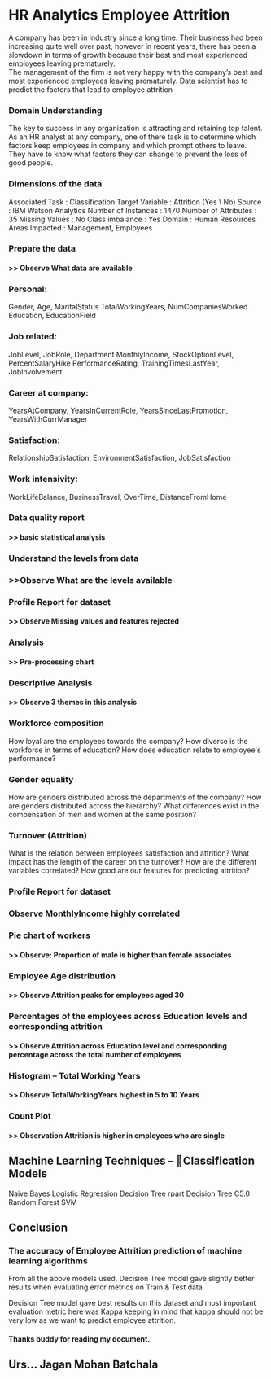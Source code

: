 # HR Analytics Employee Attrition
A company has been in industry since a long time. 
Their business had been increasing quite well over past, however in recent years, there has been a slowdown in terms of growth because their best and most experienced employees leaving prematurely.  
The management of the firm is not very happy with the company’s best and most experienced employees leaving prematurely. 
Data scientist has to predict the factors that lead to employee attrition

### Domain Understanding
The key to success in any organization is attracting and retaining top talent. As an HR analyst at any company, one of there task is to determine which factors keep employees in company and which prompt others to leave. 
They have to know what factors they can change to prevent the loss of good people.

### Dimensions of the data
Associated Task : Classification
Target Variable : Attrition (Yes \ No)
Source : IBM Watson Analytics
Number of Instances : 1470
Number of Attributes : 35
Missing Values : No
Class imbalance : Yes 
Domain : Human Resources 
Areas Impacted :  Management, Employees

### Prepare the data
#### >> Observe What data are available
### Personal:
Gender,   Age,   MaritalStatus
TotalWorkingYears,   NumCompaniesWorked
Education,   EducationField
### Job related:
JobLevel,   JobRole,   Department
MonthlyIncome,   StockOptionLevel,   PercentSalaryHike
PerformanceRating,   TrainingTimesLastYear,   JobInvolvement
### Career at company:
YearsAtCompany,   YearsInCurrentRole, 
YearsSinceLastPromotion,   YearsWithCurrManager
### Satisfaction:
RelationshipSatisfaction,   EnvironmentSatisfaction,   JobSatisfaction
### Work intensivity:
WorkLifeBalance,   BusinessTravel,   OverTime,   DistanceFromHome

### Data quality report
#### >> basic statistical analysis

### Understand the levels from data
### >>Observe What are the levels available

### Profile Report for dataset
#### >> Observe Missing values and features rejected

### Analysis
#### >> Pre-processing chart

### Descriptive Analysis
#### >> Observe 3 themes in this analysis

### Workforce composition
How loyal are the employees towards the company?
How diverse is the workforce in terms of education?
How does education relate to employee's performance?

### Gender equality
How are genders distributed across the departments of the company?
How are genders distributed across the hierarchy? 
What differences exist in the compensation of men and women at the same position?

### Turnover (Attrition)
What is the relation between employees satisfaction and attrition?
What impact has the length of the career on the turnover?
How are the different variables correlated?
How good are our features for predicting attrition?

### Profile Report for dataset
### Observe MonthlyIncome highly correlated

### Pie chart of workers
#### >> Observe: Proportion of male is higher than female associates

### Employee Age distribution
#### >> Observe Attrition peaks for employees aged 30

### Percentages of the employees across Education levels and corresponding attrition
#### >> Observe Attrition across Education level and corresponding percentage across the total number of employees

### Histogram – Total Working Years
#### >> Observe TotalWorkingYears highest in 5 to 10 Years

### Count Plot
#### >> Observation  Attrition is higher in employees who are single

## Machine Learning Techniques – Classification Models
Naive Bayes
Logistic Regression
Decision Tree rpart
Decision Tree C5.0
Random Forest
SVM

## Conclusion
### The accuracy of Employee Attrition prediction of machine learning algorithms
From all the above models used, Decision Tree model gave slightly better results when evaluating error metrics on Train & Test data.

Decision Tree model gave best results on this dataset and most important evaluation metric here was Kappa keeping in mind that kappa should not be very low as we want to predict employee attrition.

#### Thanks buddy for reading my document.
## Urs... Jagan Mohan Batchala

